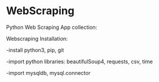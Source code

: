 # WebScraping
Python Web Scraping App collection:

Webscraping Installation:

-install python3, pip, git

-import python libraries: beautifulSoup4, requests, csv, time

-import mysqldb, mysql.connector
